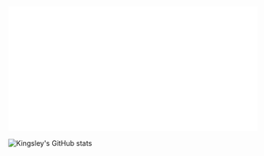 <img src="css-is-awesome.svg" />

![Kingsley's GitHub stats](https://github-readme-stats.vercel.app/api?username=kingsleydon&count_private=true&show_icons=true&theme=dark)
